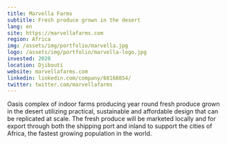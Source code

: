 ```yaml
---
title: Marvella Farms
subtitle: Fresh produce grown in the desert
lang: en
site: https://marvellafarms.com
region: Africa
img: /assets/img/portfolio/marvella.jpg
logo: /assets/img/portfolio/marvella-logo.jpg
invested: 2020
location: Djibouti
website: marvellafarms.com
linkedin: linkedin.com/company/68168854/
twitter: twitter.com/marvellafarms
---
```


Oasis complex of indoor farms producing year round fresh produce grown in the desert utilizing practical, sustainable and affordable design that can be replicated at scale. The fresh produce will be marketed locally and for export through both the shipping port and inland to support the cities of Africa, the fastest growing population in the world.
